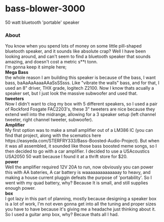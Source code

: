# bass-blower-3000
50 watt bluetooth 'portable' speaker

<h3>About</h3>
  You know when you spend lots of money on some little pill-shaped bluetooth speaker, and it sounds like absolute crap? Well I have been looking around, and can't seem to find a bluetooth speaker that sounds amazing, and doesn't cost a metric s**t tonn.  <br>
  I'm gonna keep it simple here;  <br>
  <b>Mega Bass</b>  <br>
  the whole reason I am building this speaker is because of the bass, I want bass, baAaAaAaaaAAaSsSSsss. Like "vibrate the walls" bass, and for that, I used an 8" driver, THX grade, logitech Z2100. Now I know thats acually a speaker set, but I just look the massive subwoofer and used that.  <br>
  <b>tweeters</b>  <br>
  Now I didn't want to clog my box with 5 different speakers, so I used a pair of Rockford Fosgate FAC2203's, these 3" tweeters are nice because they extend well into the midrange, allowing for a 3 speaker setup (left channel tweeter, right channel tweeter, subwoofer).  <br>
  <b>Amplifier</b>  <br>
  My first option was to make a small amplifier out of a LM386 IC (you can find that project, along with the scematics here
  https://easyeda.com/STERFRY333/Bass-Boosted-Audio-Project). But when it was all assembled, it sounded like those bass boosted meme songs, so I then decided to go with a car amplifier. I decided to use a USAcoustics USA2050 50 watt because I found it at a thrift store for $20.  <br>
  <b>power</b>  <br>
  Well the amplifier required 12V 20A to run, now obviously you can power this with AA bateries, A car battery is waaaaaaaaaaaaaay to heavy, and making a house current pluggin defeats the purpose of 'portability'. So I went with my quad battery, why? Because It is small, and still supplies enough power. <br> 
  <b>box</b>  <br>
  I got lazy in this part of planning, mostly because designing a speaker box is a lot of work, I'm not even gonna get into all the tuning and proper sizes you have to have because it's giving me a headache just thinking about it. So I used a guitar amp box, why? Becaue thats all I had.
  
